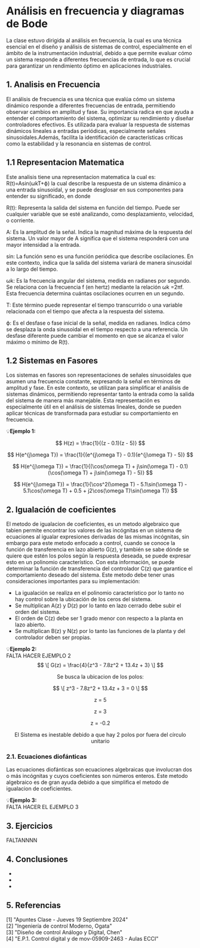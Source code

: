 # Análisis en frecuencia y diagramas de Bode
La clase estuvo dirigida al análisis en frecuencia, la cual es una técnica esencial en el diseño y análisis de sistemas de control, especialmente en el ámbito de la instrumentación industrial, debido a que permite evaluar cómo un sistema responde a diferentes frecuencias de entrada, lo que es crucial para garantizar un rendimiento óptimo en aplicaciones industriales.
## 1. Analisis en Frecuencia
El análisis de frecuencia es una técnica que evalúa cómo un sistema dinámico responde a diferentes frecuencias de entrada, permitiendo observar cambios en amplitud y fase. Su importancia radica en que ayuda a entender el comportamiento del sistema, optimizar su rendimiento y diseñar controladores efectivos. Es utilizada para evaluar la respuesta de sistemas dinámicos lineales a entradas periódicas, especialmente señales sinusoidales.Además, facilita la identificación de características críticas como la estabilidad y la resonancia en sistemas de control.

## 1.1 Representacion Matematica
Este analisis tiene una representacion matematica la cual es:
R(t)=Asin(ωkT+ϕ) 
la cual describe la respuesta de un sistema dinámico a una entrada sinusoidal, y se puede desglosar en sus componentes para entender su significado, en donde

R(t):
Representa la salida del sistema en función del tiempo. Puede ser cualquier variable que se esté analizando, como desplazamiento, velocidad, o corriente.

A:
Es la amplitud de la señal. Indica la magnitud máxima de la respuesta del sistema. Un valor mayor de A significa que el sistema responderá con una mayor intensidad a la entrada.

sin:
La función seno es una función periódica que describe oscilaciones. En este contexto, indica que la salida del sistema variará de manera sinusoidal a lo largo del tiempo.

ωk:
Es la frecuencia angular del sistema, medida en radianes por segundo. Se relaciona con la frecuencia f (en hertz) mediante la relación ωk =2πf. Esta frecuencia determina cuántas oscilaciones ocurren en un segundo.

T:
Este término puede representar el tiempo transcurrido o una variable relacionada con el tiempo que afecta a la respuesta del sistema.

ϕ:
Es el desfase o fase inicial de la señal, medida en radianes. Indica cómo se desplaza la onda sinusoidal en el tiempo respecto a una referencia. Un desfase diferente puede cambiar el momento en que se alcanza el valor máximo o mínimo de R(t).

## 1.2 Sistemas en Fasores
Los sistemas en fasores son representaciones de señales sinusoidales que asumen una frecuencia constante, expresando la señal en términos de amplitud y fase. En este contexto, se utilizan para simplificar el análisis de sistemas dinámicos, permitiendo representar tanto la entrada como la salida del sistema de manera más manejable. Esta representación es especialmente útil en el análisis de sistemas lineales, donde se pueden aplicar técnicas de transformada para estudiar su comportamiento en frecuencia.

💡**Ejemplo 1:** <br/>

$$
H(z) = \frac{1}{(z - 0.1)(z - 5)}
$$

$$
H(e^{j\omega T}) = \frac{1}{(e^{j\omega T} - 0.1)(e^{j\omega T} - 5)}
$$


$$
H(e^{j\omega T}) = \frac{1}{(\cos(\omega T) + j\sin(\omega T) - 0.1)(\cos(\omega T) + j\sin(\omega T) - 5)}
$$


$$
H(e^{j\omega T}) = \frac{1}{\cos^2(\omega T) - 5.1\sin(\omega T) - 5.1\cos(\omega T) + 0.5 + j2\cos(\omega T)\sin(\omega T)}
$$


## 2. Igualación de coeficientes

El metodo de igualacion de coeficientes, es un metodo algebraico que tabien permite encontrar los valores de las incógnitas en un sistema de ecuaciones al igualar expresiones derivadas de las mismas incógnitas, sin embargo para este metodo enfocado a control, cuando se conoce la función de transferencia en lazo abierto G(z), y también se sabe dónde se quiere que estén los polos según la respuesta deseada, se puede expresar esto en un polinomio característico. Con esta información, se puede determinar la función de transferencia del controlador C(z) que garantice el comportamiento deseado del sistema.
Este metodo debe tener unas consideraciones importantes para su implementación: 

* La igualación se realiza en el polinomio característico por lo tanto no hay control sobre la ubicación de los ceros del sistema.
* Se multiplican A(z) y D(z) por lo tanto en lazo cerrado debe subir el orden del sistema.
* El orden de C(z) debe ser 1 grado menor con respecto a la planta en lazo abierto.
* Se multiplican B(z) y N(z) por lo tanto las funciones de la planta y del controlador deben ser propias.




💡**Ejemplo 2:** <br/>
FALTA HACER EJEMPLO 2
$$
\[ G(z) = \frac{4}{z^3 - 7.8z^2 + 13.4z + 3} \]
$$

<p align="center">
Se busca la ubicacion de los polos:
</p>

$$
\[ z^3 - 7.8z^2 + 13.4z + 3 = 0 \]  
$$

<p align="center">
z = 5
</p>
<p align="center">
z = 3
</p>
<p align="center">
z = -0.2
</p>
<p align="center">
El Sistema es inestable debido a que hay 2 polos por fuera del círculo unitario
</p>

### 2.1. Ecuaciones diofánticas
Las ecuaciones diofánticas son ecuaciones algebraicas que involucran dos o más incógnitas y cuyos coeficientes son números enteros. Este metodo algebraico es de gran ayuda debido a que simplifica el metodo de igualacion de coeficientes.

💡**Ejemplo 3:** <br/>
FALTA HACER EL EJEMPLO 3



## 3. Ejercicios
FALTANNNN

## 4. Conclusiones
*
*
*
## 5. Referencias
[1] "Apuntes Clase - Jueves 19 Septiembre 2024" <br/>
[2] "Ingeniería de control Moderno, Ogata" <br/>
[3] "Diseño de control Análogo y Digital, Chen" <br/>
[4] "E.P.1. Control digital y de mov-05909-2463 - Aulas ECCI" <br/>
